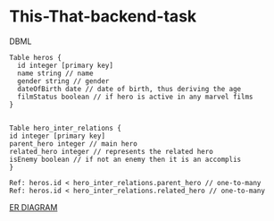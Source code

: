 # This-That-backend-task

DBML

```
Table heros {
  id integer [primary key]
  name string // name
  gender string // gender
  dateOfBirth date // date of birth, thus deriving the age
  filmStatus boolean // if hero is active in any marvel films
}


Table hero_inter_relations {
id integer [primary key]
parent_hero integer // main hero
related_hero integer // represents the related hero
isEnemy boolean // if not an enemy then it is an accomplis
}

Ref: heros.id < hero_inter_relations.parent_hero // one-to-many
Ref: heros.id < hero_inter_relations.related_hero // one-to-many
```

[ER DIAGRAM](https://github.com/dVp007/this-that-backend-task/blob/main/er-diagram.pdf)
